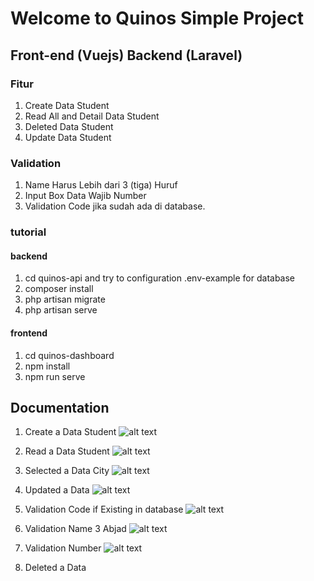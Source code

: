 # Welcome to Quinos Simple Project
## Front-end (Vuejs) Backend (Laravel)

### Fitur 
1. Create Data Student
2. Read All and Detail Data Student
3. Deleted Data Student
4. Update Data Student

### Validation
1. Name Harus Lebih dari 3 (tiga) Huruf
2. Input Box Data Wajib Number
3. Validation Code jika sudah ada di database.

### tutorial
#### backend
1. cd quinos-api and try to configuration .env-example for database
2. composer install
3. php artisan migrate
4. php artisan serve

#### frontend
1. cd quinos-dashboard
2. npm install
3. npm run serve

## Documentation
1. Create a Data Student
![alt text](https://github.com/wanrimanullang/quinos-app/tree/master/documentation/creat-data-student.png "Create Data")

2. Read a Data Student
![alt text](https://github.com/wanrimanullang/quinos-app/tree/master/documentation/read-data-all-and-index.png "Read Data")

3. Selected a Data City
![alt text](https://github.com/wanrimanullang/quinos-app/tree/master/documentation/select-city-combobox.png "Select City")

4. Updated a Data
![alt text](https://github.com/wanrimanullang/quinos-app/tree/master/documentation/update-data-student.png "Update Data")

5. Validation Code if Existing in database
![alt text](https://github.com/wanrimanullang/quinos-app/tree/master/documentation/validasi-code-existing-backend.png "Validasi Code Data")

6. Validation Name 3 Abjad
![alt text](https://github.com/wanrimanullang/quinos-app/tree/master/documentation/validasi-fullname-min-3.png "Validasi Name Data")

7. Validation Number
![alt text](https://github.com/wanrimanullang/quinos-app/tree/master/documentation/validasi-phone-number.png "Validasi Phone Numbaer Data")

8. Deleted a Data
